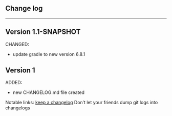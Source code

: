 ## Change log
----------------------

Version 1.1-SNAPSHOT
-------------

CHANGED:

- update gradle to new version 6.8.1

Version 1
-------------

ADDED:

- new CHANGELOG.md file created

Notable links:
[keep a changelog](http://keepachangelog.com/en/1.0.0/) Don’t let your friends dump git logs into changelogs

